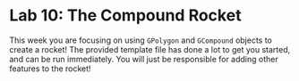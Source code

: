 # Lab 10: The Compound Rocket
This week you are focusing on using `GPolygon` and `GCompound` objects to create a rocket! The provided template file has done a lot to get you started, and can be run immediately. You will just be responsible for adding other features to the rocket!
